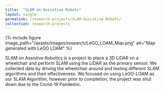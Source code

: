 ```yaml
---
title:  "SLAM on Assistive Robots"
layout: single
permalink: /research-projects/SLAM-Assistive-Robots/
collection: research-projects
---
```


{% include figure image_path="/assets/images/research/LeGO_LOAM_Map.png" alt="Map generated with LeGO LOAM" %}

SLAM on Assistive Robotics is a project to place a 3D LiDAR on a wheelchair and perform SLAM using the LiDAR as the primary sensor. We collected data by driving the wheelchair around and testing different SLAM algorithms and their effectiveness. We focused on using LeGO-LOAM as our SLAM Algorithm, however prior to completion, the project was shut down due to the Covid-19 Pandemic.
